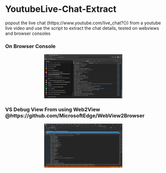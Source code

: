 # YoutubeLive-Chat-Extract

<div>
    popout the live chat (https://www.youtube.com/live_chat?{}) from a youtube live video and use the script to extract the chat details, tested on webviews and browser consoles 
</div>

<h3>On Browser Console</h3>
<div align="middle">
<img src="ProjectImages/Img2.png" width=50%> </img>
</div>

<h3>VS Debug View From using Web2View @https://github.com/MicrosoftEdge/WebView2Browser</h3>
<div align="middle">
<img src="ProjectImages/img1.png" width=50%> </img>
</div>
